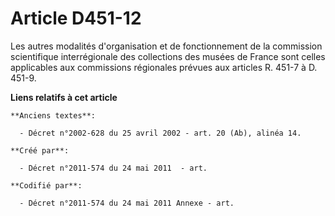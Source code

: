 # Article D451-12

Les autres modalités d'organisation et de fonctionnement de la commission scientifique interrégionale des collections des
musées de France sont celles applicables aux commissions régionales prévues aux articles R. 451-7 à D. 451-9.

**Liens relatifs à cet article**

	**Anciens textes**:

	  - Décret n°2002-628 du 25 avril 2002 - art. 20 (Ab), alinéa 14.

	**Créé par**:

	  - Décret n°2011-574 du 24 mai 2011  - art.

	**Codifié par**:

	  - Décret n°2011-574 du 24 mai 2011 Annexe - art.
